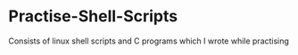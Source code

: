 # Practise-Shell-Scripts
Consists of linux shell scripts and C programs which I wrote while practising 
